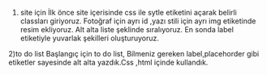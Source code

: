 





1) site için
İlk önce site içerisinde css ile sytle etiketini açarak belirli classları giriyoruz.
Fotoğraf için ayrı id ,yazı stili için ayrı
img etiketinde resim ekliyoruz.
Alt alta liste şeklinde sıralıyoruz.
En sonda label etiketiyle yuvarlak şekilleri oluşturuyoruz.










2)to do list
Başlangıç için to do list,
Bilmeniz gereken label,placehorder gibi etiketler sayesinde alt alta yazdık.Css ,html içinde kullandık.





